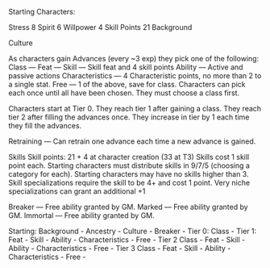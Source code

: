 Starting Characters:

Stress
8
Spirit
6
Willpower
4
Skill Points
21
Background


Culture




As characters gain Advances (every ~3 exp) they pick one of the following:
Class — 
Feat — 
Skill — Skill feat and 4 skill points
Ability — Active and passive actions
Characteristics — 4 Characteristic points, no more than 2 to a single stat.
Free — 1 of the above, save for class.
Characters can pick each once until all have been chosen. They must choose a class first.

Characters start at Tier 0.
They reach tier 1 after gaining a class.
They reach tier 2 after filling the advances once.
They increase in tier by 1 each time they fill the advances.

Retraining — Can retrain one advance each time a new advance is gained.

Skills
Skill points: 21 + 4 at character creation (33 at T3)
Skills cost 1 skill point each.
Starting characters must distribute skills in 9/7/5 (choosing a category for each).
Starting characters may have no skills higher than 3.
Skill specializations require the skill to be 4+ and cost 1 point.
	Very niche specializations can grant an additional +1

Breaker — Free ability granted by GM.
Marked — Free ability granted by GM.
Immortal — Free ability granted by GM.


Starting:
Background - 
Ancestry - 
Culture - 
Breaker - 
Tier 0:
Class - 
Tier 1:
Feat - 
Skill - 
Ability - 
Characteristics - 
Free - 
Tier 2
Class - 
Feat - 
Skill - 
Ability - 
Characteristics - 
Free - 
Tier 3
Class - 
Feat - 
Skill - 
Ability - 
Characteristics - 
Free - 
